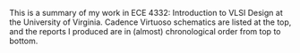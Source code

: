 This is a summary of my work in ECE 4332: Introduction to VLSI Design at the University of Virginia. Cadence Virtuoso schematics are listed at the top, and the reports I produced are in (almost) chronological order from top to bottom.
